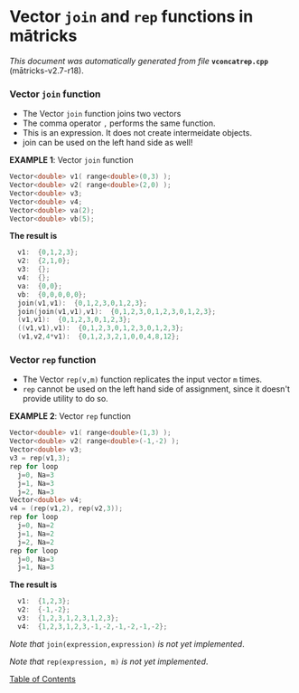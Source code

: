 
# Vector `join` and `rep` functions in mātricks
_This document was automatically generated from file_ **`vconcatrep.cpp`** (mātricks-v2.7-r18).

### Vector `join` function
* The Vector `join` function joins two vectors
* The comma operator `,` performs the same function.
* This is an expression.  It does not create intermeidate objects.
* join can be used on the left hand side as well!


**EXAMPLE 1**: Vector `join` function
```C++
Vector<double> v1( range<double>(0,3) );
Vector<double> v2( range<double>(2,0) );
Vector<double> v3;
Vector<double> v4;
Vector<double> va(2);
Vector<double> vb(5);
```

**The result is**
```C++
  v1:  {0,1,2,3}; 
  v2:  {2,1,0}; 
  v3:  {}; 
  v4:  {}; 
  va:  {0,0}; 
  vb:  {0,0,0,0,0}; 
  join(v1,v1):  {0,1,2,3,0,1,2,3}; 
  join(join(v1,v1),v1):  {0,1,2,3,0,1,2,3,0,1,2,3}; 
  (v1,v1):  {0,1,2,3,0,1,2,3}; 
  ((v1,v1),v1):  {0,1,2,3,0,1,2,3,0,1,2,3}; 
  (v1,v2,4*v1):  {0,1,2,3,2,1,0,0,4,8,12}; 
```

### Vector `rep` function
* The Vector `rep(v,m)` function replicates the input vector `m` times.
* `rep` cannot be used on the left hand side of assignment, since it doesn't provide utility to do so.


**EXAMPLE 2**: Vector `rep` function
```C++
Vector<double> v1( range<double>(1,3) );
Vector<double> v2( range<double>(-1,-2) );
Vector<double> v3;
v3 = rep(v1,3);
rep for loop
  j=0, Na=3
  j=1, Na=3
  j=2, Na=3
Vector<double> v4;
v4 = (rep(v1,2), rep(v2,3));
rep for loop
  j=0, Na=2
  j=1, Na=2
  j=2, Na=2
rep for loop
  j=0, Na=3
  j=1, Na=3
```

**The result is**
```C++
  v1:  {1,2,3}; 
  v2:  {-1,-2}; 
  v3:  {1,2,3,1,2,3,1,2,3}; 
  v4:  {1,2,3,1,2,3,-1,-2,-1,-2,-1,-2}; 
```


_Note that_ `join(expression,expression)` _is not yet implemented_.

_Note that_ `rep(expression, m)` _is not yet implemented_.

[Table of Contents](README.md)
